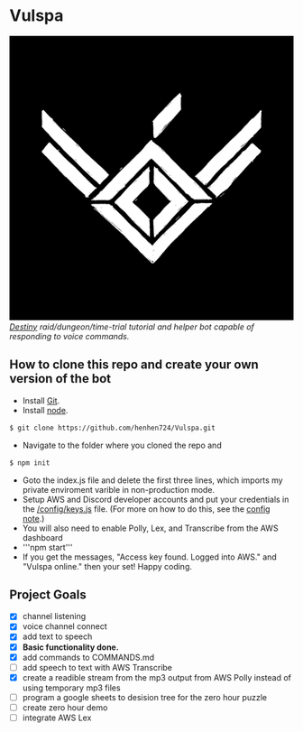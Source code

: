 # Vulspa
![Vuslpa Logo](/images/vulspaicon.png)
_[Destiny](https://www.bungie.net/7/en/Destiny/NewLight) raid/dungeon/time-trial tutorial and helper bot capable of responding to voice commands._
## How to clone this repo and create your own version of the bot
- Install [Git](https://git-scm.com/downloads).
- Install [node](https://nodejs.org/en/download/).
```sh
$ git clone https://github.com/henhen724/Vulspa.git
```
- Navigate to the folder where you cloned the repo and
```sh
$ npm init
```
- Goto the index.js file and delete the first three lines, which imports my private enviroment varible in non-production mode.
- Setup AWS and Discord developer accounts and put your credentials in the [/config/keys.js](/config/keys.js) file. (For more on how to do this, see the [config note](/config/CONFIGNOTE.md).)
- You will also need to enable Polly, Lex, and Transcribe from the AWS dashboard
- '''npm start'''
- If you get the messages, "Access key found. Logged into AWS." and "Vulspa online." then your set!  Happy coding.
## Project Goals
- [x] channel listening
- [x] voice channel connect
- [x] add text to speech
- [x] __Basic functionality done.__
- [x] add commands to COMMANDS.md
- [ ] add speech to text with AWS Transcribe
- [x] create a readible stream from the mp3 output from AWS Polly instead of using temporary mp3 files
- [ ] program a google sheets to desision tree for the zero hour puzzle
- [ ] create zero hour demo
- [ ] integrate AWS Lex